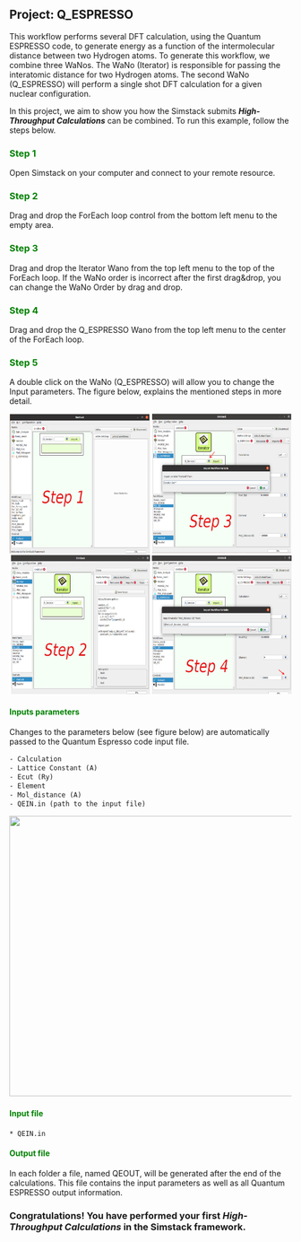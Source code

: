 ## Project: Q_ESPRESSO

This workflow performs several DFT calculation, using the Quantum ESPRESSO code,
 to generate energy as a function of the intermolecular distance between two Hydrogen atoms. 
 To generate this workflow, we combine three WaNos. 
 The WaNo (Iterator) is responsible for passing the interatomic distance for two Hydrogen atoms. 
 The second WaNo (Q_ESPRESSO) will perform a single shot DFT calculation for a given nuclear configuration. 

In this project, we aim to show you how the Simstack submits __*High-Throughput Calculations*__ can be combined. 
To run this example, follow the steps below.    

### <font color="green">Step 1</font>
 Open Simstack on your computer and connect to your remote resource.
### <font color="green">Step 2</font>
 Drag and drop the ForEach loop control from the bottom left menu to the empty area.
### <font color="green">Step 3</font>
Drag and drop the Iterator Wano from the top left menu to the top of the ForEach loop.
If the WaNo order is incorrect after the first drag&drop, you can change the WaNo Order by drag and drop.
### <font color="green">Step 4</font>
 Drag and drop the Q_ESPRESSO Wano from the top left menu to the center of the ForEach loop.
### <font color="green">Step 5</font>
 A double click on the WaNo (Q_ESPRESSO) will allow you to change the Input parameters.
The figure below, explains the mentioned steps in more detail.

<img src="../assets/WaNo_Q_ESPRESSO.png"  width="600" height="500">

#### <font color="green">Inputs parameters</font>
Changes to the parameters below (see figure below) are automatically passed to the Quantum Espresso code input file.

    - Calculation
    - Lattice Constant (A)
    - Ecut (Ry)
    - Element
    - Mol_distance (A)
    - QEIN.in (path to the input file)

<img src="../assets/Only_WaNo_Q_ESPRESSO.png"  width="600" height="500">

#### <font color="green">Input file </font>
    * QEIN.in

#### <font color="green">Output file</font>

In each folder a file, named QEOUT, will be generated after the end of the calculations. This file contains the input parameters as well as all Quantum ESPRESSO output information.

### Congratulations! You have performed your first __*High-Throughput Calculations*__ in the Simstack framework.
